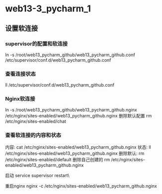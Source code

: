 # web13-3_pycharm_1
## 设置软连接
### supervisor的配置和软连接
ln -s /root/web13_pycharm_github/web13_pycharm_github.conf /etc/supervisor/conf.d/web13_pycharm_github.conf
### 查看连接状态
ll /etc/supervisor/conf.d/web13_pycharm_github.conf
### Nginx软连接
ln -s /root/web13_pycharm_github/web13_pycharm_github.nginx /etc/nginx/sites-enabled/web13_pycharm_github.nginx
删除默认配置 rm /etc/nginx/sites-enabled/chat
### 查看软连接的内容和状态
内容:
cat /etc/nginx/sites-enabled/web13_pycharm_github.nginx
状态:
ll /etc/nginx/sites-enabled/web13_pycharm_github.nginx
删除默认:
rm /etc/nginx/sites-enabled/default
删除自己创建的
rm /etc/nginx/sites-enabled/web13_pycharm_github.nginx

启动
service supervisor restart\

重启nginx
nginx -c /etc/nginx/sites-enabled/web13_pycharm_github.nginx